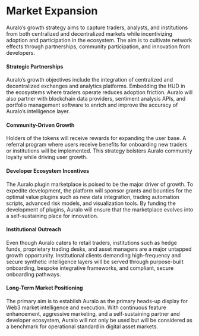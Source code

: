 # Market Expansion

Auralo’s growth strategy aims to capture traders, analysts, and institutions from both centralized and decentralized markets while incentivizing adoption and participation in the ecosystem. The aim is to cultivate network effects through partnerships, community participation, and innovation from developers.

#### **Strategic Partnerships**

Auralo’s growth objectives include the integration of centralized and decentralized exchanges and analytics platforms. Embedding the HUD in the ecosystems where traders operate reduces adoption friction. Auralo will also partner with blockchain data providers, sentiment analysis APIs, and portfolio management software to enrich and improve the accuracy of Auralo’s intelligence layer.

#### **Community-Driven Growth**

Holders of the tokens will receive rewards for expanding the user base. A referral program where users receive benefits for onboarding new traders or institutions will be implemented. This strategy bolsters Auralo community loyalty while driving user growth.

#### **Developer Ecosystem Incentives**

The Auralo plugin marketplace is poised to be the major driver of growth. To expedite development, the platform will sponsor grants and bounties for the optimal value plugins such as new data integration, trading automation scripts, advanced risk models, and visualization tools. By funding the development of plugins, Auralo will ensure that the marketplace evolves into a self-sustaining place for innovation.

#### **Institutional Outreach**

Even though Auralo caters to retail traders, institutions such as hedge funds, proprietary trading desks, and asset managers are a major untapped growth opportunity. Institutional clients demanding high-frequency and secure synthetic intelligence layers will be served through purpose-built onboarding, bespoke integrative frameworks, and compliant, secure onboarding pathways.

#### **Long-Term Market Positioning**

The primary aim is to establish Auralo as the primary heads-up display for Web3 market intelligence and execution. With continuous feature enhancement, aggressive marketing, and a self-sustaining partner and developer ecosystem, Auralo will not only be used but will be considered as a benchmark for operational standard in digital asset markets.
